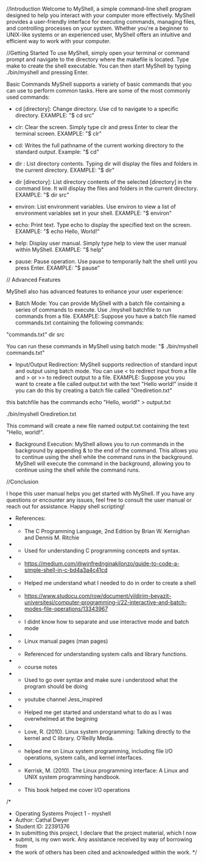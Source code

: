 //Introduction
Welcome to MyShell, a simple command-line shell program designed to help you interact with your computer more effectively. MyShell provides a user-friendly interface for executing commands, managing files, and controlling processes on your system. Whether you're a beginner to UNIX-like systems or an experienced user, MyShell offers an intuitive and efficient way to work with your computer.

//Getting Started
To use MyShell, simply open your terminal or command prompt and navigate to the directory where the makefile is located. Type make to create the shell executable. You can then start MyShell by typing ./bin/myshell and pressing Enter.

Basic Commands
MyShell supports a variety of basic commands that you can use to perform common tasks. Here are some of the most commonly used commands:

- cd [directory]: Change directory. Use cd <directory> to navigate to a specific directory.
EXAMPLE: "$ cd src"

- clr: Clear the screen. Simply type clr and press Enter to clear the terminal screen.
EXAMPLE: "$ clr"

- cd: Writes the full pathname of the current working directory to the standard output.
Example: "$ cd"

- dir : List directory contents. Typing dir will display the files and folders in the current directory.
EXAMPLE: "$ dir"

- dir [directory]: List directory contents of the selected [directory] in the command line. It will display the files and folders in the current directory.
EXAMPLE: "$ dir src"

- environ: List environment variables. Use environ to view a list of environment variables set in your shell.
EXAMPLE: "$ environ"

- echo: Print text. Type echo <text> to display the specified text on the screen.
EXAMPLE: "$ echo Hello, World!"

- help: Display user manual. Simply type help to view the user manual within MyShell.
EXAMPLE: "$ help"

- pause: Pause operation. Use pause to temporarily halt the shell until you press Enter.
EXAMPLE: "$ pause"

// Advanced Features

MyShell also has advanced features to enhance your user experience:

- Batch Mode: You can provide MyShell with a batch file containing a series of commands to execute. Use ./myshell batchfile to run commands from a file.
EXAMPLE: Suppose you have a batch file named commands.txt containing the following commands:

"commands.txt"
dir src

You can run these commands in MyShell using batch mode:
"$ ./bin/myshell commands.txt"

- Input/Output Redirection: MyShell supports redirection of standard input and output using batch mode. You can use < to redirect input from a file and > or >> to redirect output to a file.
EXAMPLE: Suppose you you want to create a file called output.txt with the text "Hello world!" inside it you can do this by creating a batch file called "Orediretion.txt"

this batchfile has the commands
echo "Hello, world!" > output.txt

./bin/myshell Orediretion.txt

This command will create a new file named output.txt containing the text "Hello, world!".

- Background Execution: MyShell allows you to run commands in the background by appending & to the end of the command. This allows you to continue using the shell while the command runs in the background.
MyShell will execute the command in the background, allowing you to continue using the shell while the command runs.


//Conclusion

I hope this user manual helps you get started with MyShell. If you have any questions or encounter any issues, feel free to consult the user manual or reach out for assistance. Happy shell scripting!

 * References:
 * - The C Programming Language, 2nd Edition by Brian W. Kernighan and Dennis M. Ritchie
 *    - Used for understanding C programming concepts and syntax.
 * - https://medium.com/@winfrednginakilonzo/guide-to-code-a-simple-shell-in-c-bd4a3a4c41cd
 *    - Helped me understand what I needed to do in order to create a shell
 * - https://www.studocu.com/row/document/yildirim-beyazit-universitesi/computer-programming-i/22-interactive-and-batch-modes-file-operations/13343967
 *    - I didnt know how to separate and use interactive mode and batch mode
 * - Linux manual pages (man pages)
 *    - Referenced for understanding system calls and library functions.
 * - course notes
 *    - Used to go over syntax and make sure i understood what the program should be doing
 * - youtube channel Jess_inspired
 *    - Helped me get started and understand what to do as I was overwhelmed at the begining
 * - Love, R. (2010). Linux system programming: Talking directly to the kernel and C library. O'Reilly Media.
 *    - helped me on Linux system programming, including file I/O operations, system calls, and kernel interfaces.
 * - Kerrisk, M. (2010). The Linux programming interface: A Linux and UNIX system programming handbook.
 *    - This book helped me cover I/O operations

 /*
 * Operating Systems Project 1 - myshell
 * Author: Cathal Dwyer
 * Student ID: 22391376
 * In submitting this project, I declare that the project material, which I now
 * submit, is my own work. Any assistance received by way of borrowing from
 * the work of others has been cited and acknowledged within the work.
 */